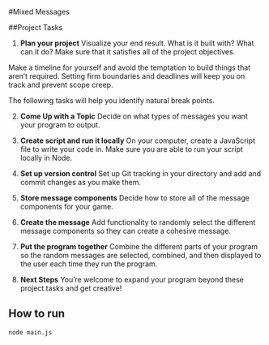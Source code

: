 #Mixed Messages

##Project Tasks

1. **Plan your project**
Visualize your end result. What is it built with? What can it do? Make sure that it satisfies all of the project objectives.

Make a timeline for yourself and avoid the temptation to build things that aren’t required. Setting firm boundaries and deadlines will keep you on track and prevent scope creep.

The following tasks will help you identify natural break points.

2. **Come Up with a Topic**
Decide on what types of messages you want your program to output.

3. **Create script and run it locally**
On your computer, create a JavaScript file to write your code in. Make sure you are able to run your script locally in Node.

4. **Set up version control**
Set up Git tracking in your directory and add and commit changes as you make them.

5. **Store message components**
Decide how to store all of the message components for your game.

6. **Create the message**
Add functionality to randomly select the different message components so they can create a cohesive message.

7. **Put the program together**
Combine the different parts of your program so the random messages are selected, combined, and then displayed to the user each time they run the program.

8. **Next Steps**
You’re welcome to expand your program beyond these project tasks and get creative!

## How to run
`node main.js`